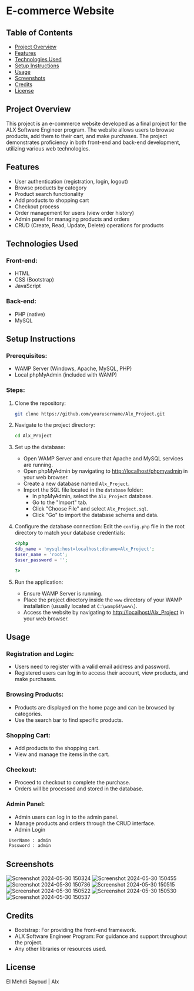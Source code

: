 # E-commerce Website

## Table of Contents
- [Project Overview](#project-overview)
- [Features](#features)
- [Technologies Used](#technologies-used)
- [Setup Instructions](#setup-instructions)
- [Usage](#usage)
- [Screenshots](#screenshots)
- [Credits](#credits)
- [License](#license)

## Project Overview

This project is an e-commerce website developed as a final project for the ALX Software Engineer program. The website allows users to browse products, add them to their cart, and make purchases. The project demonstrates proficiency in both front-end and back-end development, utilizing various web technologies.

## Features
- User authentication (registration, login, logout)
- Browse products by category
- Product search functionality
- Add products to shopping cart
- Checkout process
- Order management for users (view order history)
- Admin panel for managing products and orders
- CRUD (Create, Read, Update, Delete) operations for products

## Technologies Used

### Front-end:
- HTML
- CSS (Bootstrap)
- JavaScript

### Back-end:
- PHP (native)
- MySQL

## Setup Instructions

### Prerequisites:
- WAMP Server (Windows, Apache, MySQL, PHP)
- Local phpMyAdmin (included with WAMP)

### Steps:
1. Clone the repository:
    ```bash
    git clone https://github.com/yourusername/Alx_Project.git
    ```
2. Navigate to the project directory:
    ```bash
    cd Alx_Project
    ```
3. Set up the database:
    - Open WAMP Server and ensure that Apache and MySQL services are running.
    - Open phpMyAdmin by navigating to [http://localhost/phpmyadmin](http://localhost/phpmyadmin) in your web browser.
    - Create a new database named `Alx_Project`.
    - Import the SQL file located in the `database` folder:
        - In phpMyAdmin, select the `Alx_Project` database.
        - Go to the "Import" tab.
        - Click "Choose File" and select `Alx_Project.sql`.
        - Click "Go" to import the database schema and data.

4. Configure the database connection:
    Edit the `config.php` file in the root directory to match your database credentials:
    ```php
    <?php
    $db_name = 'mysql:host=localhost;dbname=Alx_Project';
    $user_name = 'root';
    $user_password = '';

    ?>
    ```

5. Run the application:
    - Ensure WAMP Server is running.
    - Place the project directory inside the `www` directory of your WAMP installation (usually located at `C:\wamp64\www\`).
    - Access the website by navigating to [http://localhost/Alx_Project](http://localhost/Alx_Project) in your web browser.

## Usage

### Registration and Login:
- Users need to register with a valid email address and password.
- Registered users can log in to access their account, view products, and make purchases.

### Browsing Products:
- Products are displayed on the home page and can be browsed by categories.
- Use the search bar to find specific products.

### Shopping Cart:
- Add products to the shopping cart.
- View and manage the items in the cart.

### Checkout:
- Proceed to checkout to complete the purchase.
- Orders will be processed and stored in the database.

### Admin Panel:
- Admin users can log in to the admin panel.
- Manage products and orders through the CRUD interface.
- Admin Login
 ```bash
  UserName : admin
  Password : admin
 ```

## Screenshots

![Screenshot 2024-05-30 150324](https://github.com/ElSharper/Alx_Project/assets/118342478/eba3a4d8-8ed4-4879-8be5-67dbeea4bc70)
![Screenshot 2024-05-30 150455](https://github.com/ElSharper/Alx_Project/assets/118342478/f37d978b-9c24-4537-a920-6824df2a7cc2)
![Screenshot 2024-05-30 150736](https://github.com/ElSharper/Alx_Project/assets/118342478/1f170248-6bd4-4bba-99ab-92e48d81fd19)
![Screenshot 2024-05-30 150515](https://github.com/ElSharper/Alx_Project/assets/118342478/48d75dcc-25d1-4779-ad80-d38b77f1dd65)
![Screenshot 2024-05-30 150522](https://github.com/ElSharper/Alx_Project/assets/118342478/01622a5b-18ae-4f7c-8d20-ca339da4cb1a)
![Screenshot 2024-05-30 150530](https://github.com/ElSharper/Alx_Project/assets/118342478/602942d6-0c3f-416d-baf0-121e52d999fc)
![Screenshot 2024-05-30 150537](https://github.com/ElSharper/Alx_Project/assets/118342478/a2a5cdfa-699d-4b8a-9e3a-eaec83fed580)

## Credits
- Bootstrap: For providing the front-end framework.
- ALX Software Engineer Program: For guidance and support throughout the project.
- Any other libraries or resources used.

## License

El Mehdi Bayoud | Alx
